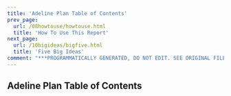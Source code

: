 ```yaml
---
title: 'Adeline Plan Table of Contents'
prev_page:
  url: /08howtouse/howtouse.html
  title: 'How To Use This Report'
next_page:
  url: /10bigideas/bigfive.html
  title: 'Five Big Ideas'
comment: "***PROGRAMMATICALLY GENERATED, DO NOT EDIT. SEE ORIGINAL FILES IN /content***"
---
```

## Adeline Plan Table of Contents
